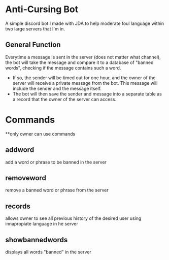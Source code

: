 # Anti-Cursing Bot
A simple discord bot I made with JDA to help moderate foul language within two large servers that I'm in. 

## General Function
Everytime a message is sent in the server (does not matter what channel), the bot will take the message and compare it to a database of "banned words", checking if the message contains such a word. 

- If so, the sender will be timed out for one hour, and the owner of the server will receive a private message from the bot. This message will include the sender and the message itself.
- The bot will then save the sender and message into a separate table as a record that the owner of the server can access.

# Commands
**only owner can use commands

## addword
add a word or phrase to be banned in the server 

## removeword
remove a banned word or phrase from the server 

## records
allows owner to see all previous history of the desired user using innapropiate language in he server 

## showbannedwords
displays all words "banned" in the server 
